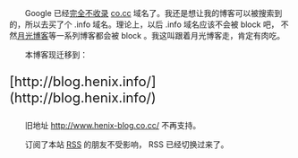 　　Google 已经[完全不收录](http://www.google.com/support/forum/p/Webmasters/thread?tid=10735eb11a40c0c8) [co.cc](http://www.co.cc/) 域名了。我还是想让我的博客可以被搜索到的，所以去买了个 .info 域名。理论上，以后 .info 域名应该不会被 block 吧， 不然[月光博客](http://www.williamlong.info/)等一系列博客都会被 block 。我这叫跟着月光博客走，肯定有肉吃。

　　本博客现迁移到：

<p class="center" style="font-size:x-large">[http://blog.henix.info/](http://blog.henix.info/)</p>

　　旧地址 http://www.henix-blog.co.cc/ 不再支持。

　　订阅了本站 [RSS](http://feed.feedsky.com/the-distant-town) 的朋友不受影响， RSS 已经切换过来了。
